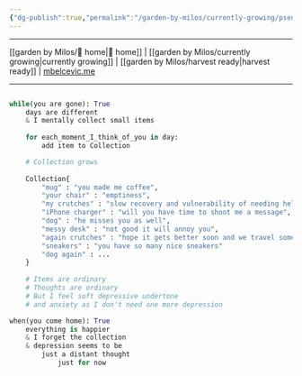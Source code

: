 ```yaml
---
{"dg-publish":true,"permalink":"/garden-by-milos/currently-growing/pseudopoetry/while-you-are-gone/"}
---
```



---
[[garden by Milos/🏡 home\|🏡 home]] | [[garden by Milos/currently growing\|currently growing]] | [[garden by Milos/harvest ready\|harvest ready]] | [mbelcevic.me](https://mbelcevic.me/) 

---

```python

while(you are gone): True
	days are different
	& I mentally collect small items
	
	for each_moment_I_think_of_you in day:
		add item to Collection

	# Collection grows
	
	Collection{
		"mug" : "you made me coffee",
		"your chair" : "emptiness",
		"my crutches" : "slow recovery and vulnerability of needing help",
		"iPhone charger" : "will you have time to shoot me a message",
		"dog" : "he misses you as well",
		"messy desk" : "not good it will annoy you",
		"again crutches" : "hope it gets better soon and we travel somewhere",
		"sneakers" : "you have so many nice sneakers"
		"dog again" : ...
	}
	
	# Items are ordinary
	# Thoughts are ordinary
	# But I feel soft depressive undertone
	# and anxiety as I don't need one more depression

when(you come home): True
	everything is happier
	& I forget the collection
	& depression seems to be 
		just a distant thought
			just for now
	 
```